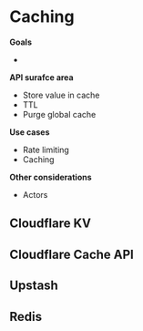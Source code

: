 # Caching

**Goals**

- 

**API surafce area**

- Store value in cache
- TTL
- Purge global cache

**Use cases**

- Rate limiting
- Caching

**Other considerations**

- Actors

## Cloudflare KV

## Cloudflare Cache API

## Upstash

## Redis
